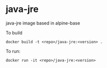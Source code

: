 java-jre
============

java-jre image based in alpine-base

To build

```
docker build -t <repo>/java-jre:<version> .
```

To run:

```
docker run -it <repo>/java-jre:<version>
```


